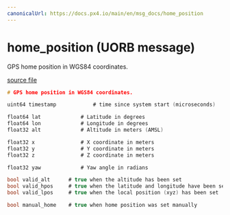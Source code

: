 ```yaml
---
canonicalUrl: https://docs.px4.io/main/en/msg_docs/home_position
---
```


# home_position (UORB message)

GPS home position in WGS84 coordinates.

[source file](https://github.com/PX4/PX4-Autopilot/blob/release/1.13/msg/home_position.msg)

```c
# GPS home position in WGS84 coordinates.

uint64 timestamp			# time since system start (microseconds)

float64 lat				# Latitude in degrees
float64 lon				# Longitude in degrees
float32 alt				# Altitude in meters (AMSL)

float32 x				# X coordinate in meters
float32 y				# Y coordinate in meters
float32 z				# Z coordinate in meters

float32 yaw				# Yaw angle in radians

bool valid_alt		# true when the altitude has been set
bool valid_hpos		# true when the latitude and longitude have been set
bool valid_lpos		# true when the local position (xyz) has been set

bool manual_home	# true when home position was set manually

```
